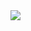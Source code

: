 <a href="http://ibrahimychiu.github.io">
      <img src="http://ibrahimychiu.github.io/favicon.ico" />
</a>
